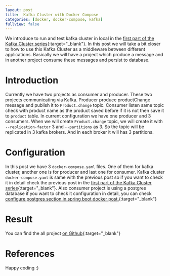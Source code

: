 ```yaml
---
layout: post
title:  Kafka Cluster with Docker Compose
categories: [docker, docker-compose, kafka]
fullview: false
---
```

We introduce to run and test kafka cluster in local in the [first part of the Kafka Cluster series](https://muzir.github.io/http://muzir.github.io/spring/docker/docker-compose/kafka/2019/08/19/Spring-Boot-Kafka-Cluster-1.html){:target="_blank"}. In this post we will take a bit closer to 
how to use this Kafka Cluster as a middleware between different applications. Basically we will have a project which produce a message and in another project consume these messages and
persist to database.

# Introduction

Currently we have two projects as consumer and producer. These two projects communicating via Kafka. Producer produce productChange message and publish it to ```Product.change``` topic.
Consumer listen same topic check with product name as the product saved before if it is not then save it to ```product``` table. In current configuration we have one producer and 3 consumers.
When we will create ```Product.change``` topic, we will create it with ```--replication-factor``` 3 and ```--partitions``` as 3. So the topic will be replicated in 3 kafka brokers. And in each broker
it will has 3 partitions.
 
# Configuration 

In this post we have 3 ```docker-compose.yaml``` files. One of them for kafka cluster, another one is for producer and last one for consumer. Kafka cluster ```docker-compose.yaml``` is same with the previous post so if you 
want to check it in detail check the previous post in the [first part of the Kafka Cluster series](https://muzir.github.io/http://muzir.github.io/spring/docker/docker-compose/kafka/2019/08/19/Spring-Boot-Kafka-Cluster-1.html){:target="_blank"}.
Also consumer project is using a postgres database if you want to check it configuration in detail, you can check [configure postgres section in spring boot docker post.](https://muzir.github.io/spring/docker/docker-compose/postgres/2019/03/24/Spring-Boot-Docker.html#configurePostgres){:target="_blank"}



# Result


You can find the all project [on Github](https://github.com/muzir/softwareLabs/tree/master/spring-boot-kafka-cluster){:target="_blank"}

# References


Happy coding :) 
